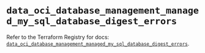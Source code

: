 # `data_oci_database_management_managed_my_sql_database_digest_errors`

Refer to the Terraform Registry for docs: [`data_oci_database_management_managed_my_sql_database_digest_errors`](https://registry.terraform.io/providers/oracle/oci/7.19.0/docs/data-sources/database_management_managed_my_sql_database_digest_errors).
